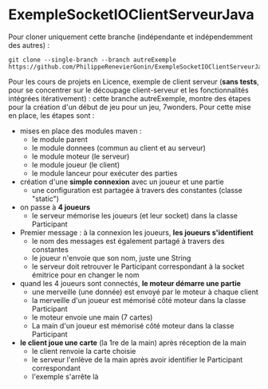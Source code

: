 # ExempleSocketIOClientServeurJava

Pour cloner uniquement cette branche (indépendante et indépendemment des autres) : 
```
git clone --single-branch --branch autreExemple https://github.com/PhilippeRenevierGonin/ExempleSocketIOClientServeurJava.git
```

Pour les cours de projets en Licence, exemple de client serveur (**sans tests**, pour se concentrer sur le découpage client-serveur et les fonctionnalités intégrées itérativement) : cette branche autreExemple, montre des étapes pour la création d'un début de jeu pour un jeu, 7wonders. 
Pour cette mise en place, les étapes sont : 
   * mises en place des modules maven : 
       * le module parent
       * le module donnees (commun au client et au serveur)
       * le module moteur (le serveur)
       * le module joueur (le client)
       * le module lanceur pour exécuter des parties
   * création d'une **simple connexion** avec un joueur et une partie
       * une configuration est partagée à travers des constantes (classe "static")
   * on passe à **4 joueurs**
       * le serveur mémorise les joueurs (et leur socket) dans la classe Participant
   * Premier message : à la connexion les joueurs, **les joueurs s'identifient**
       * le nom des messages est également partagé à travers des constantes
       * le joueur n'envoie que son nom, juste une String
       * le serveur doit retrouver le Participant correspondant à la socket émitrice pour en changer le nom
   * quand les 4 joueurs sont connectés, **le moteur démarre une partie** 
       * une merveille (une donnée) est envoyé par le moteur à chaque client
       * la merveille d'un joueur est mémorisé côté moteur dans la classe Participant
       * le moteur envoie une main (7 cartes) 
       * La main d'un joueur est mémorisé côté moteur dans la classe Participant
   * **le client joue une carte** (la 1re de la main) après réception de la main
        * le client renvoie la carte choisie
        * le serveur l'enlève de la main après avoir identifier le Participant correspondant
        * l'exemple s'arrête là
   
